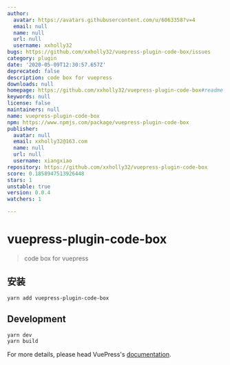 ```yaml
---
author:
  avatar: https://avatars.githubusercontent.com/u/6063358?v=4
  email: null
  name: null
  url: null
  username: xxholly32
bugs: https://github.com/xxholly32/vuepress-plugin-code-box/issues
category: plugin
date: '2020-05-09T12:30:57.657Z'
deprecated: false
description: code box for vuepress
downloads: null
homepage: https://github.com/xxholly32/vuepress-plugin-code-box#readme
keywords: null
license: false
maintainers: null
name: vuepress-plugin-code-box
npm: https://www.npmjs.com/package/vuepress-plugin-code-box
publisher:
  avatar: null
  email: xxholly32@163.com
  name: null
  url: null
  username: xiangxiao
repository: https://github.com/xxholly32/vuepress-plugin-code-box
score: 0.1858947513926448
stars: 1
unstable: true
version: 0.0.4
watchers: 1

---
```


# vuepress-plugin-code-box

> code box for vuepress

## 安装

```
yarn add vuepress-plugin-code-box
```

## Development

```bash
yarn dev
yarn build
```

For more details, please head VuePress's [documentation](https://v1.vuepress.vuejs.org/).
